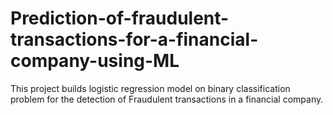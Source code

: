 # Prediction-of-fraudulent-transactions-for-a-financial-company-using-ML
This project builds  logistic regression model on binary classification problem for the detection of Fraudulent transactions in a financial company.
